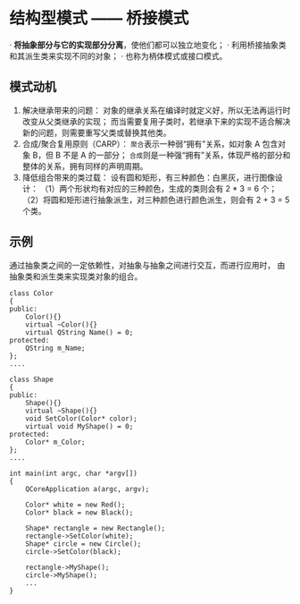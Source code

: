 # 结构型模式 —— 桥接模式
· **将抽象部分与它的实现部分分离**，使他们都可以独立地变化；
· 利用桥接抽象类和其派生类来实现不同的对象；
· 也称为柄体模式或接口模式。

## 模式动机
1. 解决继承带来的问题：
对象的继承关系在编译时就定义好，所以无法再运行时改变从父类继承的实现；
而当需要复用子类时，若继承下来的实现不适合解决新的问题，则需要重写父类或替换其他类。
2. 合成/聚合复用原则（CARP）：
`聚合`表示一种弱“拥有”关系，如对象 A 包含对象 B，但 B 不是 A 的一部分；
`合成`则是一种强“拥有”关系，体现严格的部分和整体的关系，拥有同样的声明周期。
3. 降低组合带来的类过载：
设有圆和矩形，有三种颜色：白黑灰，进行图像设计：
（1）两个形状均有对应的三种颜色，生成的类则会有 2 * 3 = 6 个；
（2）将圆和矩形进行抽象派生，对三种颜色进行颜色派生，则会有 2 + 3 = 5 个类。

## 示例
通过抽象类之间的一定依赖性，对抽象与抽象之间进行交互，而进行应用时，
由抽象类和派生类来实现类对象的组合。
```
class Color
{
public:
    Color(){}
    virtual ~Color(){}
    virtual QString Name() = 0;
protected:
    QString m_Name;
};
....

class Shape
{
public:
    Shape(){}
    virtual ~Shape(){}
    void SetColor(Color* color);
    virtual void MyShape() = 0;
protected:
    Color* m_Color;
};
....

int main(int argc, char *argv[])
{
    QCoreApplication a(argc, argv);

    Color* white = new Red();
    Color* black = new Black();

    Shape* rectangle = new Rectangle();
    rectangle->SetColor(white);
    Shape* circle = new Circle();
    circle->SetColor(black);

    rectangle->MyShape();
    circle->MyShape();
    ...
}

```